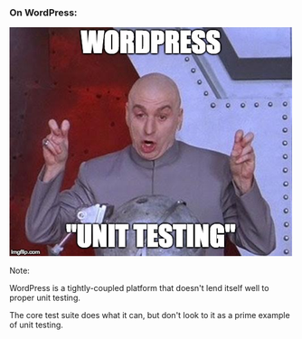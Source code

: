 ### On WordPress:

![Dr. Evil doing air quotes around the idea of WordPress unit testing](resources/wordpress.jpg)
<!-- .element: class="fragment" -->

Note:

WordPress is a tightly-coupled platform that doesn't lend itself well to proper unit testing.

The core test suite does what it can, but don't look to it as a prime example of unit testing.

